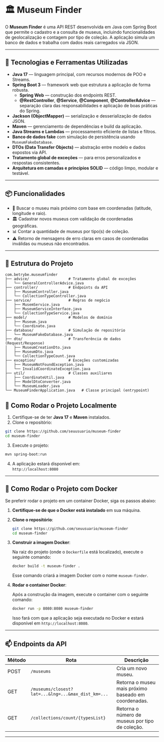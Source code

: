 # 🏛️ Museum Finder

O **Museum Finder** é uma API REST desenvolvida em Java com Spring Boot que permite o cadastro e a consulta de museus, incluindo funcionalidades de geolocalização e contagem por tipo de coleção. A aplicação simula um banco de dados e trabalha com dados reais carregados via JSON.

---

## 🚀 Tecnologias e Ferramentas Utilizadas

- **Java 17** — linguagem principal, com recursos modernos de POO e Streams.
- **Spring Boot 3** — framework web que estrutura a aplicação de forma robusta.
  - **Spring Web** — construção dos endpoints REST.
  - **@RestController**, **@Service**, **@Component**, **@ControllerAdvice** — separação clara das responsabilidades e aplicação de boas práticas do Spring.
- **Jackson (ObjectMapper)** — serialização e desserialização de dados JSON.
- **Maven** — gerenciamento de dependências e build da aplicação.
- **Java Streams e Lambdas** — processamento eficiente de listas e filtros.
- **Banco de dados fake** com simulação de persistência usando `MuseumFakeDatabase`.
- **DTOs (Data Transfer Objects)** — abstração entre modelo e dados expostos via API.
- **Tratamento global de exceções** — para erros personalizados e respostas consistentes.
- **Arquitetura em camadas e princípios SOLID** — código limpo, modular e testável.

---

## 📦 Funcionalidades

- 📍 Buscar o museu mais próximo com base em coordenadas (latitude, longitude e raio).
- 🏛️ Cadastrar novos museus com validação de coordenadas geográficas.
- 📊 Contar a quantidade de museus por tipo(s) de coleção.
- ⚠️ Retorno de mensagens de erro claras em casos de coordenadas inválidas ou museus não encontrados.

---

## 📁 Estrutura do Projeto

```plaintext
com.betrybe.museumfinder
├── advice/                  # Tratamento global de exceções
│   └── GeneralControllerAdvice.java
├── controller/              # Endpoints da API
│   ├── MuseumController.java
│   └── CollectionTypeController.java
├── service/                 # Regras de negócio
│   ├── MusemService.java
│   ├── MuseumServiceInterface.java
│   └── CollectionTypeService.java
├── model/                   # Modelos de domínio
│   ├── Museum.java
│   └── Coordinate.java
├── database/                # Simulação de repositório
│   └── MuseumFakeDatabase.java
├── dto/                     # Transferência de dados (Request/Response)
│   ├── MuseumCreationDto.java
│   ├── MuseumDto.java
│   └── CollectionTypeCount.java
├── exception/               # Exceções customizadas
│   ├── MuseumNotFoundException.java
│   └── InvalidCoordinateException.java
├── util/                    # Classes auxiliares
│   ├── CoordinateUtil.java
│   ├── ModelDtoConverter.java
│   └── MuseumLoader.java
└── MuseumFinderApplication.java   # Classe principal (entrypoint)
```
## 🧪 Como Rodar o Projeto Localmente

1. Certifique-se de ter **Java 17** e **Maven** instalados.
2. Clone o repositório:

```bash
git clone https://github.com/seuusuario/museum-finder
cd museum-finder
```

3. Execute o projeto:

```bash
mvn spring-boot:run
```

4. A aplicação estará disponível em:  
`http://localhost:8080`

---

## 🐳 Como Rodar o Projeto com Docker

Se preferir rodar o projeto em um container Docker, siga os passos abaixo:

1. **Certifique-se de que o Docker está instalado** em sua máquina.

2. **Clone o repositório**:

   ```bash
   git clone https://github.com/seuusuario/museum-finder
   cd museum-finder
   ```

3. **Construir a imagem Docker**:

   Na raiz do projeto (onde o `Dockerfile` está localizado), execute o seguinte comando:

   ```bash
   docker build -t museum-finder .
   ```

   Esse comando criará a imagem Docker com o nome `museum-finder`.

4. **Rodar o container Docker**:

   Após a construção da imagem, execute o container com o seguinte comando:

   ```bash
   docker run -p 8080:8080 museum-finder
   ```

   Isso fará com que a aplicação seja executada no Docker e estará disponível em `http://localhost:8080`.

---
## 📫 Endpoints da API

| Método | Rota                                                  | Descrição                                                  |
|--------|-------------------------------------------------------|------------------------------------------------------------|
| POST   | `/museums`                                            | Cria um novo museu.                                        |
| GET    | `/museums/closest?lat=...&lng=...&max_dist_km=...`    | Retorna o museu mais próximo baseado em coordenadas.       |
| GET    | `/collections/count/{typesList}`                      | Retorna o número de museus por tipo de coleção.            |

---

